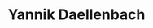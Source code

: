 ---
title: Yannik Daellenbach
member: true
roles:
    - Marketing und IT
    - Bachelorstudent Informatik
email: yannik.daellenbach@fsmib.ch
image: yannik_rect.png
---
